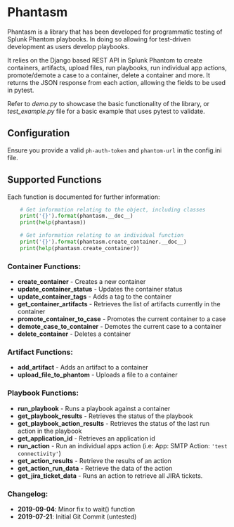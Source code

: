 # Phantasm
Phantasm is a library that has been developed for programmatic testing of Splunk Phantom playbooks. In doing so allowing for test-driven development as users develop playbooks. 

It relies on the Django based REST API in Splunk Phantom to create containers, artifacts, upload files, run playbooks, run individual app actions, promote/demote a case to a container, delete a container and more. It returns the JSON response from each action, allowing the fields to be used in pytest.

Refer to _demo.py_ to showcase the basic functionality of the library, or _test_example.py_ file for a basic example that uses pytest to validate.

## Configuration
Ensure you provide a valid `ph-auth-token` and `phantom-url` in the config.ini file.

## Supported Functions
Each function is documented for further information:
```python
    # Get information relating to the object, including classes
    print('{}').format(phantasm.__doc__)
    print(help(phantasm))

    # Get information relating to an individual function
    print('{}').format(phantasm.create_container.__doc__)
    print(help(phantasm.create_container))
```

### Container Functions:
 - **create_container** - Creates a new container
 - **update_container_status** - Updates the container status
 - **update_container_tags** - Adds a tag to the container
 - **get_container_artifacts** - Retrieves the list of artifacts currently in the container
 - **promote_container_to_case** - Promotes the current container to a case
 - **demote_case_to_container** - Demotes the current case to a container
 - **delete_container** - Deletes a container

### Artifact Functions:
 - **add_artifact** - Adds an artifact to a container
 - **upload_file_to_phantom** - Uploads a file to a container

### Playbook Functions:
 - **run_playbook** - Runs a playbook against a container
 - **get_playbook_results** - Retrieves the status of the playbook
 - **get_playbook_action_results** - Retrieves the status of the last run action in the playbook
 - **get_application_id** - Retrieves an application id
 - **run_action** - Run an individual apps action (i.e: App: SMTP Action: `'test connectivity'`)
 - **get_action_results** - Retrieve the results of an action
 - **get_action_run_data** - Retrieve the data of the action
 - **get_jira_ticket_data** - Runs an action to retrieve all JIRA tickets.

### Changelog:
 - **2019-09-04**: Minor fix to wait() function
 - **2019-07-21**: Initial Git Commit (untested)
